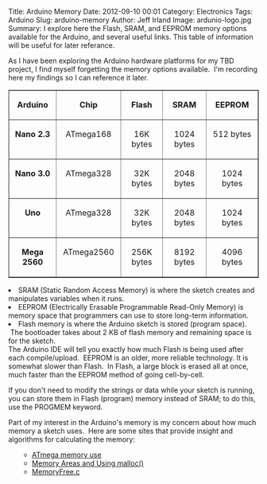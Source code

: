 Title: Arduino Memory
Date: 2012-09-10 00:01
Category: Electronics
Tags: Arduino
Slug: arduino-memory
Author: Jeff Irland
Image: ardunio-logo.jpg
Summary: I explore here the Flash, SRAM, and EEPROM memory options available for the Arduino, and several useful links.  This table of information will be useful for later referance.

As I have been exploring the Arduino hardware platforms for my TBD project, I find myself forgetting the memory options available.  I'm recording here my findings so I can reference it later.
<center>
<table border="1" cellspacing="0" cellpadding="0">
<tbody>
<tr>
<td valign="top" width="115">
<p align="center"><strong>Arduino</strong></p>
</td>
<td valign="top" width="139">
<p align="center"><strong>Chip</strong></p>
</td>
<td valign="top" width="126">
<p align="center"><strong>Flash</strong></p>
</td>
<td valign="top" width="127">
<p align="center"><strong>SRAM</strong></p>
</td>
<td valign="top" width="133">
<p align="center"><strong>EEPROM</strong></p>
</td>
</tr>
<tr>
<td valign="top" width="115">
<p align="center"><strong>Nano 2.3</strong></p>
</td>
<td valign="top" width="139">
<p align="center">ATmega168</p>
</td>
<td valign="top" width="126">
<p align="center">16K bytes</p>
</td>
<td valign="top" width="127">
<p align="center">1024 bytes</p>
</td>
<td valign="top" width="133">
<p align="center">512 bytes</p>
</td>
</tr>
<tr>
<td valign="top" width="115">
<p align="center"><strong>Nano 3.0</strong></p>
</td>
<td valign="top" width="139">
<p align="center">ATmega328</p>
</td>
<td valign="top" width="126">
<p align="center">32K bytes</p>
</td>
<td valign="top" width="127">
<p align="center">2048 bytes</p>
</td>
<td valign="top" width="133">
<p align="center">1024 bytes</p>
</td>
</tr>
<tr>
<td valign="top" width="115">
<p align="center"><strong>Uno</strong></p>
</td>
<td valign="top" width="139">
<p align="center">ATmega328</p>
</td>
<td valign="top" width="126">
<p align="center">32K bytes</p>
</td>
<td valign="top" width="127">
<p align="center">2048 bytes</p>
</td>
<td valign="top" width="133">
<p align="center">1024 bytes</p>
</td>
</tr>
<tr>
<td valign="top" width="115">
<p align="center"><strong>Mega 2560</strong></p>
</td>
<td valign="top" width="139">
<p align="center">ATmega2560</p>
</td>
<td valign="top" width="126">
<p align="center">256K bytes</p>
</td>
<td valign="top" width="127">
<p align="center">8192 bytes</p>
</td>
<td valign="top" width="133">
<p align="center">4096 bytes</p>
</td>
</tr>
</tbody>
</table>
<ul>
<ul>
</center>
	<li>SRAM (Static Random Access Memory) is where the sketch creates and manipulates variables when it runs.</li>
	<li>EEPROM (Electrically Erasable Programmable Read-Only Memory) is memory space that programmers can use to store long-term information.</li>
	<li>Flash memory is where the Arduino sketch is stored (program space).  The bootloader takes about 2 KB of flash memory and remaining space is for the sketch.</li>
</ul>
</ul>
The Arduino IDE will tell you exactly how much Flash is being used after each compile/upload.  EEPROM is an older, more reliable technology. It is somewhat slower than Flash.  In Flash, a large block is erased all at once, much faster than the EEPROM method of going cell-by-cell.

If you don't need to modify the strings or data while your sketch is running, you can store them in Flash (program) memory instead of SRAM; to do this, use the PROGMEM keyword.

Part of my interest in the Arduino's memory is my concern about how much memory a sketch uses.  Here are some sites that provide insight and algorithms for calculating the memory:
<ul>
<ul>
	<li><a href="http://jeelabs.org/2011/05/22/atmega-memory-use/">ATmega memory use</a></li>
	<li><a href="http://www.nongnu.org/avr-libc/user-manual/malloc.html">Memory Areas and Using malloc()</a></li>
	<li><a href="http://code.google.com/p/cec-arduino/source/browse/branches/anc/MemoryFree.c?r=15">MemoryFree.c</a></li>
</ul>
</ul>
